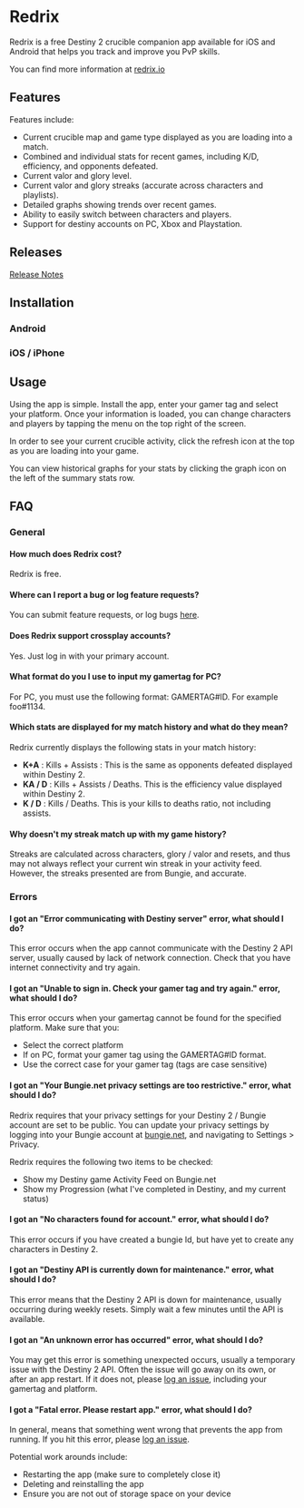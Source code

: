 # Redrix
Redrix is a free Destiny 2 crucible companion app available for iOS and Android that helps you track and improve you PvP skills.

You can find more information at [redrix.io](http://redrix.io)

## Features

Features include:
*  Current crucible map and game type displayed as you are loading into a match.
*  Combined and individual stats for recent games, including K/D, efficiency, and opponents defeated.
*  Current valor and glory level.
*  Current valor and glory streaks (accurate across characters and playlists).
*  Detailed graphs showing trends over recent games.
*  Ability to easily switch between characters and players.
*  Support for destiny accounts on PC, Xbox and Playstation.

## Releases

[Release Notes](RELEASE.md)

## Installation


### Android


### iOS / iPhone


## Usage

Using the app is simple. Install the app, enter your gamer tag and select your platform. Once your information is loaded, you can change characters and players by tapping the menu on the top right of the screen.

In order to see your current crucible activity, click the refresh icon at the top as you are loading into your game.

You can view historical graphs for your stats by clicking the graph icon on the left of the summary stats row.

## FAQ

### General

#### How much does Redrix cost?

Redrix is free.

#### Where can I report a bug or log feature requests?

You can submit feature requests, or log bugs [here](https://github.com/redrixapp/support/issues).


#### Does Redrix support crossplay accounts?

Yes. Just log in with your primary account.

#### What format do you I use to input my gamertag for PC?

For PC, you must use the following format: GAMERTAG#ID. For example foo#1134.

#### Which stats are displayed for my match history and what do they mean?

Redrix currently displays the following stats in your match history:

*  **K+A** : Kills + Assists : This is the same as opponents defeated displayed within Destiny 2.
*  **KA / D** : Kills + Assists / Deaths. This is the efficiency value displayed within Destiny 2.
*  **K / D** : Kills / Deaths. This is your kills to deaths ratio, not including assists.

#### Why doesn't my streak match up with my game history?

Streaks are calculated across characters, glory / valor and resets, and thus may not always reflect your current win streak in your activity feed. However, the streaks presented are from Bungie, and accurate.

### Errors

#### I got an "Error communicating with Destiny server" error, what should I do?

This error occurs when the app cannot communicate with the Destiny 2 API server, usually caused by lack of network connection. Check that you have internet connectivity and try again.

#### I got an "Unable to sign in. Check your gamer tag and try again." error, what should I do?

This error occurs when your gamertag cannot be found for the specified platform. Make sure that you:

* Select the correct platform
* If on PC, format your gamer tag using the GAMERTAG#ID format.
* Use the correct case for your gamer tag (tags are case sensitive)

#### I got an "Your Bungie.net privacy settings are too restrictive." error, what should I do?

Redrix requires that your privacy settings for your Destiny 2 / Bungie account are set to be public. You can update your privacy settings by logging into your Bungie account at [bungie.net](https://www.bungie.net), and navigating to Settings > Privacy.

Redrix requires the following two items to be checked:

*  Show my Destiny game Activity Feed on Bungie.net
*  Show my Progression (what I've completed in Destiny, and my current status)


#### I got an "No characters found for account." error, what should I do?

This error occurs if you have created a bungie Id, but have yet to create any characters in Destiny 2.

#### I got an "Destiny API is currently down for maintenance." error, what should I do?

This error means that the Destiny 2 API is down for maintenance, usually occurring during weekly resets. Simply wait a few minutes until the API is available.

#### I got an "An unknown error has occurred" error, what should I do?

You may get this error is something unexpected occurs, usually a temporary issue with the Destiny 2 API. Often the issue will go away on its own, or after an app restart. If it does not, please [log an issue](https://github.com/mikechambers/redrix/issues), including your gamertag and platform.

#### I got a "Fatal error. Please restart app." error, what should I do?

In general, means that something went wrong that prevents the app from running. If you hit this error, please [log an issue](https://github.com/mikechambers/redrix/issues).

Potential work arounds include:

*  Restarting the app (make sure to completely close it)
*  Deleting and reinstalling the app
*  Ensure you are not out of storage space on your device
